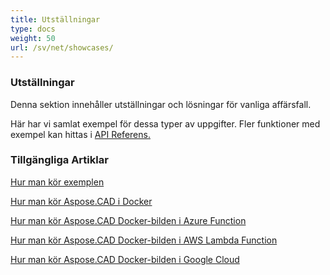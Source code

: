 ```yaml
---
title: Utställningar
type: docs
weight: 50
url: /sv/net/showcases/
---
```


### **Utställningar**
Denna sektion innehåller utställningar och lösningar för vanliga affärsfall.

Här har vi samlat exempel för dessa typer av uppgifter. Fler funktioner med exempel kan hittas i [API Referens.](https://apireference.aspose.com/cad/net)
### **Tillgängliga Artiklar**

[Hur man kör exemplen](/sv/cad/net/how-to-run-the-examples/)

[Hur man kör Aspose.CAD i Docker](/sv/cad/net/how-to-run-aspose-cad-in-docker/)

[Hur man kör Aspose.CAD Docker-bilden i Azure Function](/sv/cad/net/how-to-run-aspose-cad-docker-image-in-azure-function/) 

[Hur man kör Aspose.CAD Docker-bilden i AWS Lambda Function](/sv/cad/net/how-to-run-aspose-cad-docker-image-in-aws-lambda-function/)

[Hur man kör Aspose.CAD Docker-bilden i Google Cloud](/sv/cad/net/how-to-run-aspose-cad-docker-image-in-google-cloud/)

